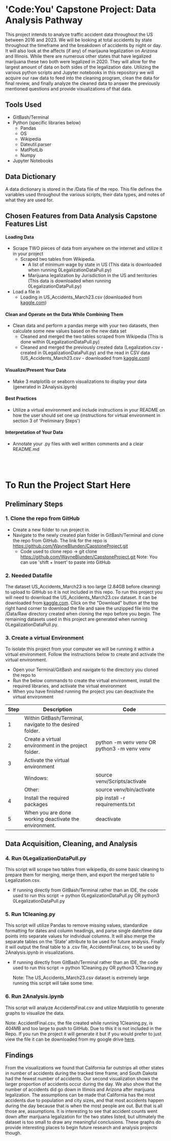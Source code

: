 # 'Code:You' Capstone Project: Data Analysis Pathway
This project intends to analyze traffic accident data throughout the US between 2016 and 2023. We will be looking at total accidents by state throughout the timeframe and the breakdown of accidents by night or day. It will also look at the affects (if any) of marijauna legalization on Arizona and Illinois. While there are numerous other states that have legalized marijuana these two both were legalized in 2020. They will allow for the largest amount of data on both sides of the legalization date. Utilizing the various python scripts and Jupyter notebooks in this repository we will acquire our raw data to feed into the cleaning program, clean the data for final review, and finally analyze the cleaned data to answer the previously mentioned questions and provide visualizations of that data.

## Tools Used

- GitBash/Terminal
- Python (specific libraries below)
    - Pandas
    - OS
    - Wikipedia
    - Dateutil.parser
    - MatPlotLib
    - Numpy
- Jupyter Notebooks

## Data Dictionary
A data dictionary is stored in the /Data file of the repo. This file defines the variables used throughout the various scripts, their data types, and notes of what they are used for. 


## Chosen Features from Data Analysis Capstone Features List
#### Loading Data
- Scrape TWO pieces of data from anywhere on the internet and utilize it in your project
    - Scraped two tables from Wikipedia.
        - A list of minimum wage by state in US (This data is downloaded when running 0LegalizationDataPull.py)
        - Marijuana legalization by Jurisdiction in the US and territories (This data is downloaded when running 0LegalizationDataPull.py)
- Load a file in
    - Loading in US_Accidents_March23.csv (downloaded from [kaggle.com](https://www.kaggle.com/datasets/sobhanmoosavi/us-accidents))
#### Clean and Operate on the Data While Combining Them
- Clean data and perform a pandas merge with your two datasets, then calculate some new values based on the new data set
    - Cleaned and merged the two tables scraped from Wikipedia (This is done within 0LegalizationDataPull.py)
    - Cleaned and merged the previously created data (Legalization.csv - created in 0LegalizationDataPull.py) and the read in CSV data (US_Accidents_March23.csv - downloaded from [kaggle.com](https://www.kaggle.com/datasets/sobhanmoosavi/us-accidents))
#### Visualize/Present Your Data
- Make 3 matplotlib or seaborn visualizations to display your data (generated in 2Analysis.ipynb)
#### Best Practices
- Utilize a virtual environment and include instructions in your README on how the user should set one up (instructions for virtual environment in section 3 of 'Preliminary Steps')
#### Interpretation of Your Data
- Annotate your .py files with well written comments and a clear README.md

<br>
<br>

# To Run the Project Start Here

## Preliminary Steps
### 1. Clone the repo from GitHub
- Create a new folder to run project in. 
- Navigate to the newly created plan folder in GitBash/Terminal and clone the repo from GitHub. The link for the repo is https://github.com/WayneBlunden/CapstoneProject.git
    - Code used to clone repo -> git clone https://github.com/WayneBlunden/CapstoneProject.git
    Note: You can use 'shift + Insert' to paste into GitHub

### 2. Needed Datafile
The dataset US_Accidents_March23 is too large (2.84GB before cleaning) to upload to GitHub so it is not included in this repo. To run this project you will need to download the US_Accidents_March23.csv dataset. It can be downloaded from [kaggle.com](https://www.kaggle.com/datasets/sobhanmoosavi/us-accidents). Click on the "Download" button at the top right hand corner to download the file and save the unzipped file into the /Data/Raw directory created when cloning the repo before you begin. The remaining datasets used in this project are generated when running 0LegalizationDataPull.py.

### 3. Create a virtual Environment
To isolate this project from your computer we will be running it within a virtual environment. Follow the instructions below to create and activate the virtual environment.
- Open your Terminal/GitBash and navigate to the directory you cloned the repo to
- Run the below commands to create the virtual environment, install the required libraries, and activate the virtual environment
- When you have finished running the project you can deactivate the virtual environment 

| Step | Description | Code | 
| ---- | ----------- | ---- | 
| 1    | Within GitBash/Terminal, navigate to the desired folder.    |     |
|2     | Create a virtual environment in the project folder. | python -m venv venv OR python3 -m venv venv |
|3     | Activate the virtual environment |  |
|  | Windows: | source venv/Scripts/activate |
|  | Other: | source venv/bin/activate |
| 4    | Install the required packages | pip install -r requirements.txt |
| 5    | When you are done working deactivate the environment. | deactivate |

## Data Acquisition, Cleaning, and Analysis
### 4. Run 0LegalizationDataPull.py
This script will scrape two tables from wikipedia, do some basic cleaning to prepare them for merging, merge them, and export the merged table to Legalization.csv. 
- If running directly from GitBash/Terminal rather than an IDE, the code used to run this script -> python 0LegalizationDataPull.py OR python3 0LegalizationDataPull.py

### 5. Run 1Cleaning.py
This script will utilize Pandas to remove missing values, standardize formatting for dates and column headings, and parse single date/time data points into separate values for individual columns. It will also merge the separate tables on the 'State' attribute to be used for future analysis. Finally it will output the final table to a .csv file, AccidentsFinal.csv, to be used by 2Analysis.ipynb in visualizations.
- If running directly from GitBash/Terminal rather than an IDE, the code used to run this script -> python 1Cleaning.py OR python3 1Cleaning.py
<ul>
Note: The US_Accidents_March23.csv dataset is extremely large running this script will take some time. 
</ul>

### 6. Run 2Analysis.ipynb
This script will analyze AccidentsFinal.csv and utilize Matplotlib to generate graphs to visualize the data. 

Note: AccidentFinal.csv, the file created while running 1Cleaning.py, is 404MB and too large to push to GitHub. Due to this it is not included in the Repo. If you run the project it will generate it but if you would prefer to just view the file it can be downloaded from my google drive [here](https://drive.google.com/file/d/1PasKVrLbcio8Z-CqDdhGrDBgXLxK3mHa/view?usp=sharing). 

## Findings
From the visualizations we found that California far outstrips all other states in number of accidents during the tracked time frame, and South Dakota had the fewest number of accidents. Our second visualization shows the larger proportion of accidents occur during the day. We also show that the number of accidents did go down in Illinois and Arizona after marijuana legalization. The assumptions can be made that California has the most accidents due to population and city sizes, and that most accidents happen during the day because that is when the most people are out. But that is all those are, assumptions. It is interesting to see that accident counts went down after marijuana legalization for the two states listed, but ultimately the dataset is too small to draw any meaningful conclusions. These graphs do provide interesting places to begin future research and analysis projects though. 